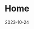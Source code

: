 ---
title: 'Home'
date: 2023-10-24
type: landing

design:
  # Default section spacing
  spacing: "6rem"

sections:
  - block: hero
    content:
      title: Give Your Retail A Mind.
      text: Leverage AI to Gain New Insights From Real Customer Activity, Make Category Management Effortless, and Maximize Exposure.
      primary_action:
        text: Get Started
        url: https://hugoblox.com/templates/
        icon: rocket-launch
      secondary_action:
        text: Read the docs
        url: https://docs.hugoblox.com
      announcement:
        text: "Announcing the release of version 1."
        link:
          text: "Read more"
          url: "/blog/"
    design:
      spacing:
        padding: [0, 0, 0, 0]
        margin: [0, 0, 0, 0]
      # For full-screen, add `min-h-screen` below
      css_class: "dark"
      background:
        color: "navy"
        video:
          # Add your image background to `assets/media/`.
          filename: bg.mp4
  - block: features
    id: features
    content:
      title: Features
      text: Discover how Retrend AI can transform your business
      items:
        - name: GeorgeBot
          icon: bolt
          description: Our real-time conversational chatbot integrates directly with your inventory, providing an excellent, automated, and fully observable customer experience.
        - name: Re-Category
          icon: magnifying-glass
          description: Category management headaches are a thing of the past. Automate your categories with zero loss of control or accuracy. Leverage robust, lightning-fast search algorithms.
        - name: Kiosks
          icon: sparkles
          description: Employ GeorgeBot as both software and hardware on a kiosk in your store today, with cutting-edge semantic turn-detection, noise filtering, and acoustic echo cancellation.
        - name: Customizable. Easy.
          icon: star
          description: Take full control of the retail experience. Choose which products GeorgeBot should tell customers about and maximize exposure.
        - name: Analytics
          icon: rectangle-group
          description: Make informed decisions in ways previously impossible. backed by meaningful insights with intent analysis, product engagement stats, and so much more.
        - name: ...And Much More
          icon: code-bracket
          description: Open up new possibilities to grow your business in new ways.
  - block: hero   # or ‘hero’ if you want the big banner
    id: demo
    content:
      title: Launch demo
      text: |
        {{< youtube D2vj0WcvH5c >}}
  - block: cta-image-paragraph
    id: solutions
    content:
      items:
        - title: Transform your retail business
          text: As easy as 1, 2, 3!
          feature_icon: check
          features:
            - Set up inventory integration with Retrend AI
            - Employ your very first GeorgeBot vVirtual Retail Assistant
            - Gain new insights about your customers
          # Upload image to `assets/media/` and reference the filename here
          image: build-website.png
          button:
            text: Get Started
            url: https://hugoblox.com/templates/
        - title: Large Community
          text: Join our large community on Discord - ask questions and get live responses
          feature_icon: bolt
          features:
            - "Dedicated support channel"
            - "3,000+ users on Discord"
            - "Share your site and get feedback"
          # Upload image to `assets/media/` and reference the filename here
          image: coffee.jpg
          button:
            text: Join Discord
            url: https://discord.gg/z8wNYzb
    design:
      # Section background color (CSS class)
      css_class: "bg-gray-100 dark:bg-gray-900"
  - block: testimonials
    content:
      title: ""
      text: ""
      items:
        - name: "Hugo Smith"
          role: "Marketing Executive at X"
          # Upload image to `assets/media/` and reference the filename here
          image: "testimonial-1.jpg"
          text: "Awesome, so easy to use and saved me so much work with the swappable pre-designed sections!"
          # a Youtube video
    design:
      spacing:
        # Reduce bottom spacing so the testimonial appears vertically centered between sections
        padding: ["6rem", 0, 0, 0]
  - block: cta-card
    content:
      title: Build your future-proof website
      text: As easy as 1, 2, 3!
      button:
        text: Get Started
        url: https://hugoblox.com/templates/
    design:
      card:
        # Card background color (CSS class)
        css_class: "bg-primary-700"
        css_style: ""
---